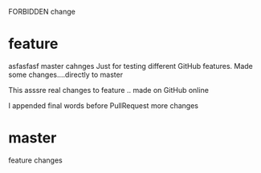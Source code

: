 FORBIDDEN
change

# feature
asfasfasf master cahnges
Just for testing different GitHub features.
Made some changes....directly to master

This asssre real changes to feature .. made on GitHub online

I appended final words before PullRequest more changes

# master

feature changes
